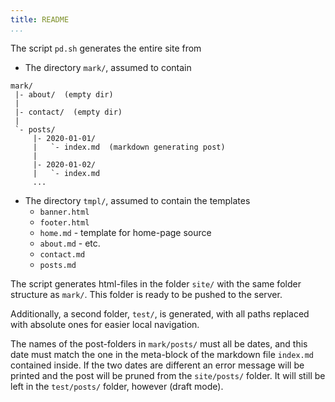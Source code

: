 ```yaml
---
title: README
...
```


The script `pd.sh` generates the entire site from
- The directory `mark/`, assumed to contain

```
mark/
 |- about/  (empty dir)
 |
 |- contact/  (empty dir)
 |
 `- posts/
     |- 2020-01-01/
     |   `- index.md  (markdown generating post)
     |
     |- 2020-01-02/
     |   `- index.md
     ...
```

- The directory `tmpl/`, assumed to contain the templates
  - `banner.html`
  - `footer.html`
  - `home.md` - template for home-page source
  - `about.md` - etc.
  - `contact.md`
  - `posts.md`


The script generates html-files in the folder `site/` with the same folder structure as `mark/`. This folder is ready to be pushed to the server.

Additionally, a second folder, `test/`, is generated, with all paths replaced with absolute ones for easier local navigation.

The names of the post-folders in `mark/posts/` must all be dates, and this date must match the one in the meta-block of the markdown file `index.md` contained inside. If the two dates are different an error message will be printed and the post will be pruned from the `site/posts/` folder. It will still be left in the `test/posts/` folder, however (draft mode).

